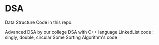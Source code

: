 # DSA
Data Structure Code in this repo.

Advanced DSA by our college
DSA with C++ language
LinkedList code : singly, double, circular
Some Sorting Algorithm's code
